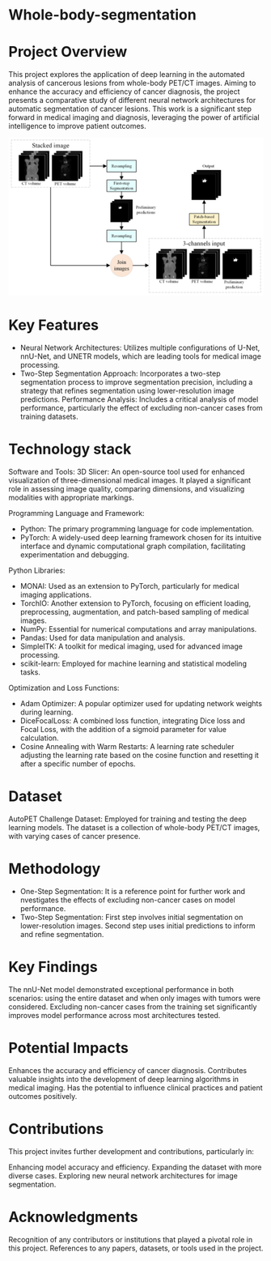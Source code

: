 # Whole-body-segmentation

# Project Overview
This project explores the application of deep learning in the automated analysis of cancerous lesions from whole-body PET/CT images. Aiming to enhance the accuracy and efficiency of cancer diagnosis, the project presents a comparative study of different neural network architectures for automatic segmentation of cancer lesions. This work is a significant step forward in medical imaging and diagnosis, leveraging the power of artificial intelligence to improve patient outcomes.

![3 channels](/images/3channels.png)

# Key Features
- Neural Network Architectures: Utilizes multiple configurations of U-Net, nnU-Net, and UNETR models, which are leading tools for medical image processing.
- Two-Step Segmentation Approach: Incorporates a two-step segmentation process to improve segmentation precision, including a strategy that refines segmentation using lower-resolution image predictions.
Performance Analysis: Includes a critical analysis of model performance, particularly the effect of excluding non-cancer cases from training datasets.

# Technology stack
Software and Tools:
3D Slicer: An open-source tool used for enhanced visualization of three-dimensional medical images. It played a significant role in assessing image quality, comparing dimensions, and visualizing modalities with appropriate markings.

Programming Language and Framework:
- Python: The primary programming language for code implementation.
- PyTorch: A widely-used deep learning framework chosen for its intuitive interface and dynamic computational graph compilation, facilitating experimentation and debugging.

Python Libraries:

- MONAI: Used as an extension to PyTorch, particularly for medical imaging applications.
- TorchIO: Another extension to PyTorch, focusing on efficient loading, preprocessing, augmentation, and patch-based sampling of medical images.
- NumPy: Essential for numerical computations and array manipulations.
- Pandas: Used for data manipulation and analysis.
- SimpleITK: A toolkit for medical imaging, used for advanced image processing.
- scikit-learn: Employed for machine learning and statistical modeling tasks.

Optimization and Loss Functions:
- Adam Optimizer: A popular optimizer used for updating network weights during learning.
- DiceFocalLoss: A combined loss function, integrating Dice loss and Focal Loss, with the addition of a sigmoid parameter for value calculation.
- Cosine Annealing with Warm Restarts: A learning rate scheduler adjusting the learning rate based on the cosine function and resetting it after a specific number of epochs.

# Dataset
AutoPET Challenge Dataset: Employed for training and testing the deep learning models. The dataset is a collection of whole-body PET/CT images, with varying cases of cancer presence.

# Methodology
- One-Step Segmentation: It is a reference point for further work and nvestigates the effects of excluding non-cancer cases on model performance.
- Two-Step Segmentation:
First step involves initial segmentation on lower-resolution images.
Second step uses initial predictions to inform and refine segmentation.

# Key Findings
The nnU-Net model demonstrated exceptional performance in both scenarios: using the entire dataset and when only images with tumors were considered.
Excluding non-cancer cases from the training set significantly improves model performance across most architectures tested.

# Potential Impacts
Enhances the accuracy and efficiency of cancer diagnosis.
Contributes valuable insights into the development of deep learning algorithms in medical imaging.
Has the potential to influence clinical practices and patient outcomes positively.

# Contributions
This project invites further development and contributions, particularly in:

Enhancing model accuracy and efficiency.
Expanding the dataset with more diverse cases.
Exploring new neural network architectures for image segmentation.

# Acknowledgments
Recognition of any contributors or institutions that played a pivotal role in this project.
References to any papers, datasets, or tools used in the project.
